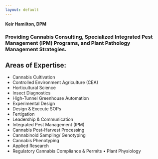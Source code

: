 ```yaml
---
layout: default
---
```


**Keir Hamilton, DPM**


### Providing Cannabis Consulting, Specialized Integrated Pest Management (IPM) Programs, and Plant Pathology Management Strategies.

## Areas of Expertise:

* Cannabis Cultivation
* Controlled Environment Agriculture (CEA)
* Horticultural Science
* Insect Diagnostics
* High-Tunnel Greenhouse Automation
* Experimental Design
* Design & Execute SOPs
* Fertigation
* Leadership & Communication
* Integrated Pest Management (IPM)
* Cannabis Post-Harvest Processing
* Cannabinoid Sampling/ Genotyping
* Cannabis Phenotyping
* Applied Research
* Regulatory Cannabis Compliance & Permits • Plant Physiology

